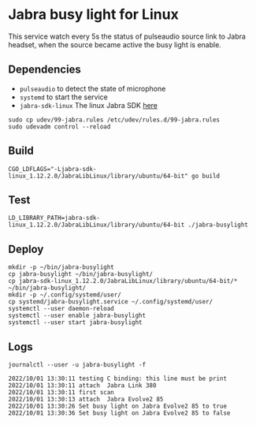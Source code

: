 # Jabra busy light for Linux

This service watch every 5s the status of pulseaudio source link to Jabra headset, when the source became active the busy light is enable.

## Dependencies

- `pulseaudio` to detect the state of microphone
- `systemd` to start the service 
- `jabra-sdk-linux` The linux Jabra SDK [here](https://developer.jabra.com/site/global/sdk/linux/index.gsp)

```shell
sudo cp udev/99-jabra.rules /etc/udev/rules.d/99-jabra.rules
sudo udevadm control --reload
```

## Build 

```shell
CGO_LDFLAGS="-Ljabra-sdk-linux_1.12.2.0/JabraLibLinux/library/ubuntu/64-bit" go build
```

## Test 

```shell
LD_LIBRARY_PATH=jabra-sdk-linux_1.12.2.0/JabraLibLinux/library/ubuntu/64-bit ./jabra-busylight
```

## Deploy

```
mkdir -p ~/bin/jabra-busylight
cp jabra-busylight ~/bin/jabra-busylight/
cp jabra-sdk-linux_1.12.2.0/JabraLibLinux/library/ubuntu/64-bit/* ~/bin/jabra-busylight/
mkdir -p ~/.config/systemd/user/
cp systemd/jabra-busylight.service ~/.config/systemd/user/
systemctl --user daemon-reload
systemctl --user enable jabra-busylight
systemctl --user start jabra-busylight
```

## Logs

`journalctl --user -u jabra-busylight -f`

```
2022/10/01 13:30:11 testing C binding: this line must be print
2022/10/01 13:30:11 attach  Jabra Link 380
2022/10/01 13:30:11 first scan
2022/10/01 13:30:13 attach  Jabra Evolve2 85
2022/10/01 13:30:26 Set busy light on Jabra Evolve2 85 to true
2022/10/01 13:30:36 Set busy light on Jabra Evolve2 85 to false
```
